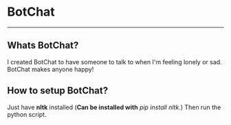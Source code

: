 # BotChat
***
## Whats BotChat?
I created BotChat to have someone to talk to when I'm feeling lonely or sad. BotChat makes anyone happy!

## How to setup BotChat?
Just have **nltk** installed (**Can be installed with** *pip install nltk*.) Then run the python script.